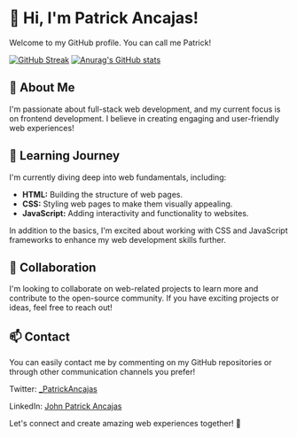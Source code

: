 # 👋 Hi, I'm Patrick Ancajas!

Welcome to my GitHub profile. You can call me Patrick!

[![GitHub Streak](https://streak-stats.demolab.com?user=JohnPatrickAncajas&theme=holi-theme&exclude_days=Tue&card_width=495)](https://git.io/streak-stats)
[![Anurag's GitHub stats](https://github-readme-stats.vercel.app/api?username=JohnPatrickAncajas&show_icons=true&theme=holi&card_width=495)](https://github.com/anuraghazra/github-readme-stats)

## 👀 About Me

I'm passionate about full-stack web development, and my current focus is on frontend development. I believe in creating engaging and user-friendly web experiences!

## 🌱 Learning Journey

I'm currently diving deep into web fundamentals, including:

- **HTML:** Building the structure of web pages.
- **CSS:** Styling web pages to make them visually appealing.
- **JavaScript:** Adding interactivity and functionality to websites.

In addition to the basics, I'm excited about working with CSS and JavaScript frameworks to enhance my web development skills further.

## 💞️ Collaboration

I'm looking to collaborate on web-related projects to learn more and contribute to the open-source community. If you have exciting projects or ideas, feel free to reach out!

## 📫 Contact

You can easily contact me by commenting on my GitHub repositories or through other communication channels you prefer!

Twitter: [_PatrickAncajas](https://twitter.com/_PatrickAncajas)

LinkedIn: [John Patrick Ancajas](https://www.linkedin.com/in/john-patrick-ancajas-2b808828a/)

Let's connect and create amazing web experiences together! 🚀
